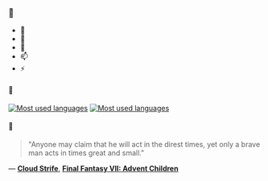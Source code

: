 ### 👋

- 🔭
- 🌱
- 💬
- 📫
- ⚡

#### 🧏

[![Most used languages](https://github-readme-stats-aynah.vercel.app/api/top-langs/?username=aynh&theme=solarized-dark&langs_count=6&layout=compact&hide_title=true)](https://github.com/anuraghazra/github-readme-stats#gh-dark-mode-only)
[![Most used languages](https://github-readme-stats-aynah.vercel.app/api/top-langs/?username=aynh&theme=solarized-light&langs_count=6&layout=compact&hide_title=true)](https://github.com/anuraghazra/github-readme-stats#gh-light-mode-only)

#### 💬

> "Anyone may claim that he will act in the direst times, yet only a brave man acts in times great and small."

&mdash; [**Cloud Strife**](https://myanimelist.net/character.php?q=Cloud%20Strife&cat=character), [**Final Fantasy VII: Advent Children**](https://myanimelist.net/search/all?q=Final%20Fantasy%20VII%3A%20Advent%20Children&cat=all)
